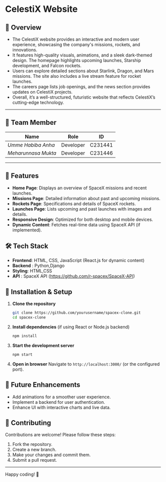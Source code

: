 # CelestiX Website

## 🚀 Overview
- The CelestiX website provides an interactive and modern user experience, showcasing the company's missions, rockets, and innovations. 
- It features high-quality visuals, animations, and a sleek dark-themed design. The homepage highlights upcoming launches, Starship development, and Falcon rockets.
- Users can explore detailed sections about Starlink, Dragon, and Mars missions. The site also includes a live stream feature for rocket launches. 
- The careers page lists job openings, and the news section provides updates on CelestiX projects.
- Overall, it’s a well-structured, futuristic website that reflects CelestiX’s cutting-edge technology.

---

## 👤 **Team Member** 
| 				Name           | Role      | ID        |
|------------------------|-----------|-----------|
| *Umme Habiba Anha*     | Developer | C231441   |
| *Meharunnasa Mukta*    | Developer | C231446   |

---

## 🎯 Features
- **Home Page**: Displays an overview of SpaceX missions and recent launches.
- **Missions Page**: Detailed information about past and upcoming missions.
- **Rockets Page**: Specifications and details of SpaceX rockets.
- **Launches Page**: Lists upcoming and past launches with images and details.
- **Responsive Design**: Optimized for both desktop and mobile devices.
- **Dynamic Content**: Fetches real-time data using SpaceX API (if implemented).

## 🛠 Tech Stack
- **Frontend**: HTML, CSS, JavaScript (React.js for dynamic content)
- **Backend** : Python,Django
- **Styling**: HTML,CSS
- **API** : SpaceX API (https://github.com/r-spacex/SpaceX-API)

## 🔧 Installation & Setup
1. **Clone the repository**
   ```bash
   git clone https://github.com/yourusername/spacex-clone.git
   cd spacex-clone
   ```
2. **Install dependencies** (if using React or Node.js backend)
   ```bash
   npm install
   ```
3. **Start the development server**
   ```bash
   npm start
   ```
4. **Open in browser**
   Navigate to `http://localhost:3000/` (or the configured port).


## 📌 Future Enhancements
- Add animations for a smoother user experience.
- Implement a backend for user authentication.
- Enhance UI with interactive charts and live data.

## 🤝 Contributing
Contributions are welcome! Please follow these steps:
1. Fork the repository.
2. Create a new branch.
3. Make your changes and commit them.
4. Submit a pull request.


---
Happy coding! 🚀


